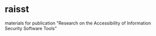 # raisst
materials for publication "Research on the Accessibility of Information Security Software Tools"
